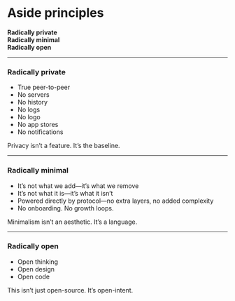 # Aside principles

**Radically private**  
**Radically minimal**  
**Radically open**

---

### Radically private
- True peer-to-peer  
- No servers  
- No history  
- No logs  
- No logo  
- No app stores  
- No notifications  

Privacy isn’t a feature. It’s the baseline.

---

### Radically minimal
- It’s not what we add—it’s what we remove  
- It’s not what it is—it’s what it isn’t  
- Powered directly by protocol—no extra layers, no added complexity  
- No onboarding. No growth loops.

Minimalism isn’t an aesthetic. It’s a language.

---

### Radically open
- Open thinking  
- Open design  
- Open code  

This isn’t just open-source. It’s open-intent.
